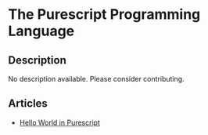# The Purescript Programming Language

## Description

No description available. Please consider contributing.

## Articles

- [Hello World in Purescript](https://sampleprograms.io/projects/hello-world/purescript)